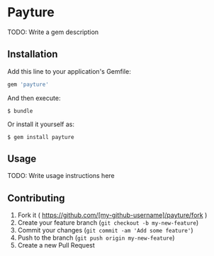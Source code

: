 # Payture

TODO: Write a gem description

## Installation

Add this line to your application's Gemfile:

```ruby
gem 'payture'
```

And then execute:

    $ bundle

Or install it yourself as:

    $ gem install payture

## Usage

TODO: Write usage instructions here

## Contributing

1. Fork it ( https://github.com/[my-github-username]/payture/fork )
2. Create your feature branch (`git checkout -b my-new-feature`)
3. Commit your changes (`git commit -am 'Add some feature'`)
4. Push to the branch (`git push origin my-new-feature`)
5. Create a new Pull Request
